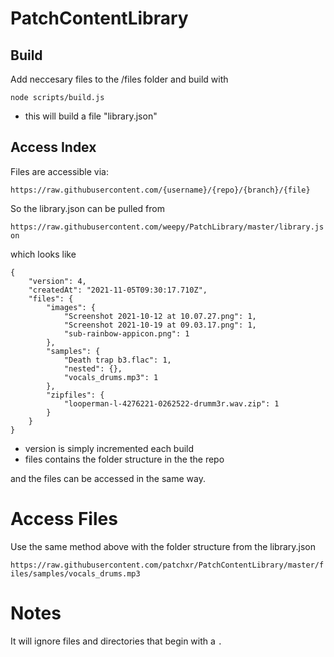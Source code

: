 # PatchContentLibrary

## Build 

Add neccesary files to the /files folder and build with

`node scripts/build.js`

- this will build a file "library.json"

## Access Index

Files are accessible via: 

`https://raw.githubusercontent.com/{username}/{repo}/{branch}/{file}`


So the library.json can be pulled from 

`https://raw.githubusercontent.com/weepy/PatchLibrary/master/library.json`

which looks like 

```
{
    "version": 4,
    "createdAt": "2021-11-05T09:30:17.710Z",
    "files": {
        "images": {
            "Screenshot 2021-10-12 at 10.07.27.png": 1,
            "Screenshot 2021-10-19 at 09.03.17.png": 1,
            "sub-rainbow-appicon.png": 1
        },
        "samples": {
            "Death trap b3.flac": 1,
            "nested": {},
            "vocals_drums.mp3": 1
        },
        "zipfiles": {
            "looperman-l-4276221-0262522-drumm3r.wav.zip": 1
        }
    }
}
``` 

* version is simply incremented each build
* files contains the folder structure in the the repo 

and the files can be accessed in the same way.

# Access Files

Use the same method above with the folder structure from the library.json

`https://raw.githubusercontent.com/patchxr/PatchContentLibrary/master/files/samples/vocals_drums.mp3`




# Notes

It will ignore files and directories that begin with a `.`
